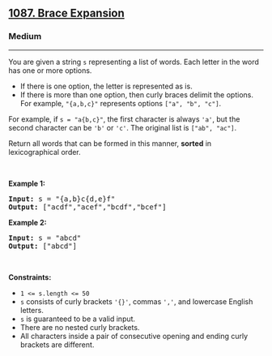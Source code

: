 <h2><a href="https://leetcode.com/problems/brace-expansion/">1087. Brace Expansion</a></h2><h3>Medium</h3><hr><div><p>You are given a string <code>s</code> representing a list of words. Each letter in the word has one or more options.</p>

<ul>
	<li>If there is one option, the letter is represented as is.</li>
	<li>If there is more than one option, then curly braces delimit the options. For example, <code>"{a,b,c}"</code> represents options <code>["a", "b", "c"]</code>.</li>
</ul>

<p>For example, if <code>s = "a{b,c}"</code>, the first character is always <code>'a'</code>, but the second character can be <code>'b'</code> or <code>'c'</code>. The original list is <code>["ab", "ac"]</code>.</p>

<p>Return all words that can be formed in this manner, <strong>sorted</strong> in lexicographical order.</p>

<p>&nbsp;</p>
<p><strong>Example 1:</strong></p>
<pre><strong>Input:</strong> s = "{a,b}c{d,e}f"
<strong>Output:</strong> ["acdf","acef","bcdf","bcef"]
</pre><p><strong>Example 2:</strong></p>
<pre><strong>Input:</strong> s = "abcd"
<strong>Output:</strong> ["abcd"]
</pre>
<p>&nbsp;</p>
<p><strong>Constraints:</strong></p>

<ul>
	<li><code>1 &lt;= s.length &lt;= 50</code></li>
	<li><code>s</code> consists of curly brackets <code>'{}'</code>, commas&nbsp;<code>','</code>, and lowercase English letters.</li>
	<li><code>s</code> is guaranteed to be a valid input.</li>
	<li>There are no nested curly brackets.</li>
	<li>All characters inside a pair of consecutive opening and ending curly brackets are different.</li>
</ul>
</div>